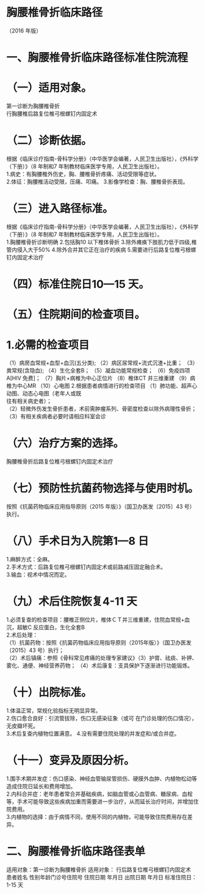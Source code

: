 # 胸腰椎骨折临床路径  
（2016 年版）  
# 一、胸腰椎骨折临床路径标准住院流程  
# （一）适用对象。  
第一诊断为胸腰椎骨折  
行胸腰椎后路复位椎弓根螺钉内固定术  
# （二）诊断依据。  
根据《临床诊疗指南-骨科学分册》（中华医学会编著，人民卫生出版社），《外科学（下册）》（8 年制和7 年制教材临床医学专用，人民卫生出版社）。  
1.病史：有胸腰椎外伤史，胸、腰椎骨折疼痛、活动受限等症状。  
2.体征：胸腰椎活动受限，压痛、叩痛。 3.影像学检查：胸、腰椎骨折表现。  
# （三）进入路径标准。  
根据《临床诊疗指南-骨科学分册》（中华医学会编著，人民卫生出版社），《外科学（下册）》（8 年制和7 年制教材临床医学专用，人民卫生出版社）。  
1.胸腰椎骨折诊断明确  2.包括胸10 以下椎体骨折 3.除外瘫痪下肢肌力低于四级,椎管内侵入大于$50\%$ 4.除外合并其它正在治疗的疾病 5.需要进行后路复位椎弓根螺钉内固定术治疗  
# （四）标准住院日10—15 天。  
# （五）住院期间的检查项目。  
# 1.必需的检查项目  
（1）病房血常规$+$血型$+$血沉(五分类); （2）病区尿常规$+$流式沉渣$+$比重； （3）粪常规(含隐血); （4）生化全套B； （5）凝血功能常规检查； （6）免疫四项A[HIV 免费]； （7）胸片+病椎为中心正位片 （8）椎体CT 并三维重建 （9）病椎为中心MR （10）心电图 2.根据患者病情进行的检查项目 （1）肺功能、超声心动图、动态心电图（老年人或既  
往有相关病史者）；  
（2）轻微外伤发生骨折患者，术前需肿瘤系列、骨密度检查以除外病理性骨折；  
（3）有相关疾病者必要时请相应科室会诊  
# （六）治疗方案的选择。  
胸腰椎骨折后路复位椎弓根螺钉内固定术治疗  
# （七）预防性抗菌药物选择与使用时机。  
按照《抗菌药物临床应用指导原则（2015 年版）》（国卫办医发〔2015〕43 号）执行。  
# （八）手术日为入院第1—8 日  
1.麻醉方式：全麻。  
2.手术方式：后路复位椎弓根螺钉内固定术或前路减压固定融合术。  
3.输血：视术中情况而定。  
# （九）术后住院恢复4-11 天  
1.必须复查的检查项目：腰椎正侧位片，椎体ＣＴ并三维重建，住院血常规$+$血沉，超敏C 反应蛋白，生化全套B  
2.术后处理：  
（1）抗菌药物：按照《抗菌药物临床应用指导原则（2015年版）》（国卫办医发〔2015〕43 号）执行；  
（2）术后镇痛：参照《骨科常见疼痛的处理专家建议》（3）护胃、祛痰、补钾、雾化、通便、神经营养药物； （4）术后康复：支具保护下逐渐进行功能锻炼。  
# （十）出院标准。  
1.体温正常，常规化验指标无明显异常。  
2.伤口愈合良好：引流管拔除，伤口无感染征象（或可 在门诊处理的伤口情况），无皮瓣坏死。  
3.术后复查内植物位置满意。 4.没有需要住院处理的并发症和/或合并症。  
# （十一）变异及原因分析。  
1.围手术期并发症：伤口感染、神经血管输尿管损伤、硬膜外血肿、内植物松动等造成住院日延长和费用增加。  
2.内科合并症：老年患者常合并基础疾病，如脑血管或心血管病、糖尿病、血栓等，手术可能导致这些疾病加重而需要进一步治疗，从而延长治疗时间，并增加住院费用。  
3.内植物的选择：由于病情不同，使用不同的内植物，可能导致住院费用存在差异。  
# 二、胸腰椎骨折临床路径表单  
适用对象：第一诊断为胸腰椎骨折 适用对象： 行后路复位椎弓根螺钉内固定术  
患者姓名  性别年龄门诊号住院号 住院日期  年月日   出院日期  年月日  标准住院日：1-15 天  
